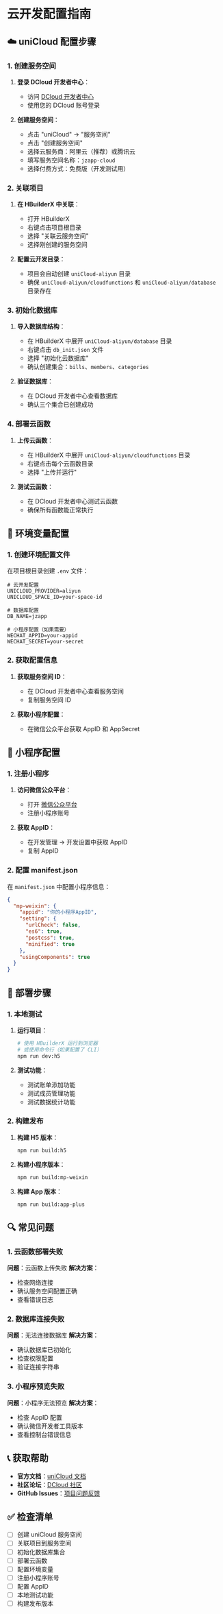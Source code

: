 # 云开发配置指南

## ☁️ uniCloud 配置步骤

### 1. 创建服务空间

1. **登录 DCloud 开发者中心**：
   - 访问 [DCloud 开发者中心](https://dev.dcloud.net.cn/)
   - 使用您的 DCloud 账号登录

2. **创建服务空间**：
   - 点击 "uniCloud" → "服务空间"
   - 点击 "创建服务空间"
   - 选择云服务商：阿里云（推荐）或腾讯云
   - 填写服务空间名称：`jzapp-cloud`
   - 选择付费方式：免费版（开发测试用）

### 2. 关联项目

1. **在 HBuilderX 中关联**：
   - 打开 HBuilderX
   - 右键点击项目根目录
   - 选择 "关联云服务空间"
   - 选择刚创建的服务空间

2. **配置云开发目录**：
   - 项目会自动创建 `uniCloud-aliyun` 目录
   - 确保 `uniCloud-aliyun/cloudfunctions` 和 `uniCloud-aliyun/database` 目录存在

### 3. 初始化数据库

1. **导入数据库结构**：
   - 在 HBuilderX 中展开 `uniCloud-aliyun/database` 目录
   - 右键点击 `db_init.json` 文件
   - 选择 "初始化云数据库"
   - 确认创建集合：`bills`、`members`、`categories`

2. **验证数据库**：
   - 在 DCloud 开发者中心查看数据库
   - 确认三个集合已创建成功

### 4. 部署云函数

1. **上传云函数**：
   - 在 HBuilderX 中展开 `uniCloud-aliyun/cloudfunctions` 目录
   - 右键点击每个云函数目录
   - 选择 "上传并运行"

2. **测试云函数**：
   - 在 DCloud 开发者中心测试云函数
   - 确保所有函数能正常执行

## 🔧 环境变量配置

### 1. 创建环境配置文件

在项目根目录创建 `.env` 文件：

```env
# 云开发配置
UNICLOUD_PROVIDER=aliyun
UNICLOUD_SPACE_ID=your-space-id

# 数据库配置
DB_NAME=jzapp

# 小程序配置（如果需要）
WECHAT_APPID=your-appid
WECHAT_SECRET=your-secret
```

### 2. 获取配置信息

1. **获取服务空间 ID**：
   - 在 DCloud 开发者中心查看服务空间
   - 复制服务空间 ID

2. **获取小程序配置**：
   - 在微信公众平台获取 AppID 和 AppSecret

## 📱 小程序配置

### 1. 注册小程序

1. **访问微信公众平台**：
   - 打开 [微信公众平台](https://mp.weixin.qq.com/)
   - 注册小程序账号

2. **获取 AppID**：
   - 在开发管理 → 开发设置中获取 AppID
   - 复制 AppID

### 2. 配置 manifest.json

在 `manifest.json` 中配置小程序信息：

```json
{
  "mp-weixin": {
    "appid": "你的小程序AppID",
    "setting": {
      "urlCheck": false,
      "es6": true,
      "postcss": true,
      "minified": true
    },
    "usingComponents": true
  }
}
```

## 🚀 部署步骤

### 1. 本地测试

1. **运行项目**：
   ```bash
   # 使用 HBuilderX 运行到浏览器
   # 或使用命令行（如果配置了 CLI）
   npm run dev:h5
   ```

2. **测试功能**：
   - 测试账单添加功能
   - 测试成员管理功能
   - 测试数据统计功能

### 2. 构建发布

1. **构建 H5 版本**：
   ```bash
   npm run build:h5
   ```

2. **构建小程序版本**：
   ```bash
   npm run build:mp-weixin
   ```

3. **构建 App 版本**：
   ```bash
   npm run build:app-plus
   ```

## 🔍 常见问题

### 1. 云函数部署失败

**问题**：云函数上传失败
**解决方案**：
- 检查网络连接
- 确认服务空间配置正确
- 查看错误日志

### 2. 数据库连接失败

**问题**：无法连接数据库
**解决方案**：
- 确认数据库已初始化
- 检查权限配置
- 验证连接字符串

### 3. 小程序预览失败

**问题**：小程序无法预览
**解决方案**：
- 检查 AppID 配置
- 确认微信开发者工具版本
- 查看控制台错误信息

## 📞 获取帮助

- **官方文档**：[uniCloud 文档](https://uniapp.dcloud.net.cn/uniCloud/)
- **社区论坛**：[DCloud 社区](https://ask.dcloud.net.cn/)
- **GitHub Issues**：[项目问题反馈](https://github.com/liushaoyin/jzapp-api/issues)

## ✅ 检查清单

- [ ] 创建 uniCloud 服务空间
- [ ] 关联项目到服务空间
- [ ] 初始化数据库集合
- [ ] 部署云函数
- [ ] 配置环境变量
- [ ] 注册小程序账号
- [ ] 配置 AppID
- [ ] 本地测试功能
- [ ] 构建发布版本 